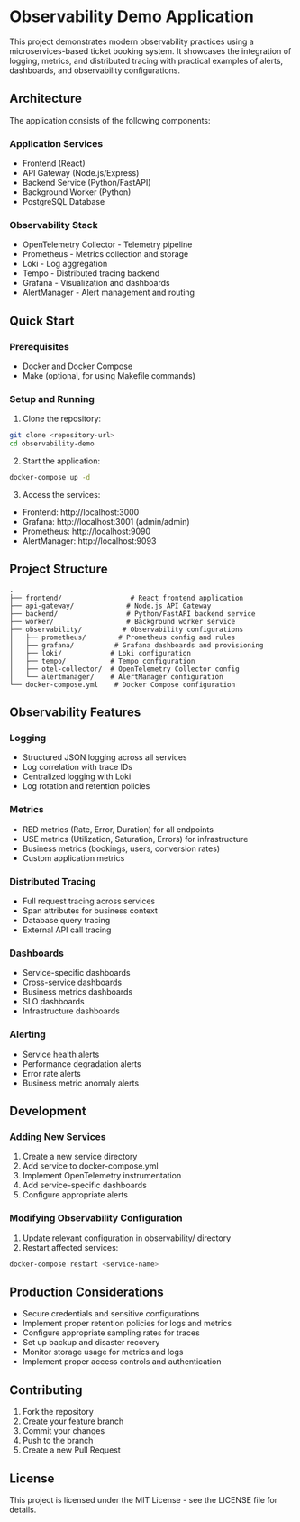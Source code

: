 # Observability Demo Application

This project demonstrates modern observability practices using a microservices-based ticket booking system. It showcases the integration of logging, metrics, and distributed tracing with practical examples of alerts, dashboards, and observability configurations.

## Architecture

The application consists of the following components:

### Application Services
- Frontend (React)
- API Gateway (Node.js/Express)
- Backend Service (Python/FastAPI)
- Background Worker (Python)
- PostgreSQL Database

### Observability Stack
- OpenTelemetry Collector - Telemetry pipeline
- Prometheus - Metrics collection and storage
- Loki - Log aggregation
- Tempo - Distributed tracing backend
- Grafana - Visualization and dashboards
- AlertManager - Alert management and routing

## Quick Start

### Prerequisites
- Docker and Docker Compose
- Make (optional, for using Makefile commands)

### Setup and Running

1. Clone the repository:
```bash
git clone <repository-url>
cd observability-demo
```

2. Start the application:
```bash
docker-compose up -d
```

3. Access the services:
- Frontend: http://localhost:3000
- Grafana: http://localhost:3001 (admin/admin)
- Prometheus: http://localhost:9090
- AlertManager: http://localhost:9093

## Project Structure

```
.
├── frontend/                 # React frontend application
├── api-gateway/             # Node.js API Gateway
├── backend/                 # Python/FastAPI backend service
├── worker/                  # Background worker service
├── observability/          # Observability configurations
│   ├── prometheus/        # Prometheus config and rules
│   ├── grafana/          # Grafana dashboards and provisioning
│   ├── loki/            # Loki configuration
│   ├── tempo/           # Tempo configuration
│   ├── otel-collector/  # OpenTelemetry Collector config
│   └── alertmanager/    # AlertManager configuration
└── docker-compose.yml    # Docker Compose configuration
```

## Observability Features

### Logging
- Structured JSON logging across all services
- Log correlation with trace IDs
- Centralized logging with Loki
- Log rotation and retention policies

### Metrics
- RED metrics (Rate, Error, Duration) for all endpoints
- USE metrics (Utilization, Saturation, Errors) for infrastructure
- Business metrics (bookings, users, conversion rates)
- Custom application metrics

### Distributed Tracing
- Full request tracing across services
- Span attributes for business context
- Database query tracing
- External API call tracing

### Dashboards
- Service-specific dashboards
- Cross-service dashboards
- Business metrics dashboards
- SLO dashboards
- Infrastructure dashboards

### Alerting
- Service health alerts
- Performance degradation alerts
- Error rate alerts
- Business metric anomaly alerts

## Development

### Adding New Services

1. Create a new service directory
2. Add service to docker-compose.yml
3. Implement OpenTelemetry instrumentation
4. Add service-specific dashboards
5. Configure appropriate alerts

### Modifying Observability Configuration

1. Update relevant configuration in observability/ directory
2. Restart affected services:
```bash
docker-compose restart <service-name>
```

## Production Considerations

- Secure credentials and sensitive configurations
- Implement proper retention policies for logs and metrics
- Configure appropriate sampling rates for traces
- Set up backup and disaster recovery
- Monitor storage usage for metrics and logs
- Implement proper access controls and authentication

## Contributing

1. Fork the repository
2. Create your feature branch
3. Commit your changes
4. Push to the branch
5. Create a new Pull Request

## License

This project is licensed under the MIT License - see the LICENSE file for details. 
